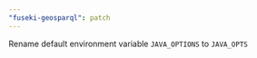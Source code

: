 ```yaml
---
"fuseki-geosparql": patch
---
```


Rename default environment variable `JAVA_OPTIONS` to `JAVA_OPTS`
